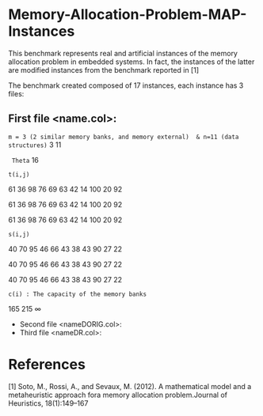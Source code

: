 # Memory-Allocation-Problem-MAP-Instances

This benchmark represents real and artificial instances of the memory allocation problem in embedded systems.
In fact, the instances of the latter are modified instances from the benchmark reported in [1]

The benchmark created composed of 17 instances, each instance has 3 files:

## First file <name.col>:

``` m = 3 (2 similar memory banks, and memory external)  & n=11 (data structures) ```
3 11

``` Theta``` 
16

``` t(i,j) ```

61 36 98 76 69 63 42 14 100 20 92 

61 36 98 76 69 63 42 14 100 20 92 

61 36 98 76 69 63 42 14 100 20 92 

``` s(i,j) ```

40 70 95 46 66 43 38 43 90 27 22 

40 70 95 46 66 43 38 43 90 27 22 

40 70 95 46 66 43 38 43 90 27 22 

``` c(i) : The capacity of the memory banks ```

165 215 ∞

* Second file <nameDORIG.col>:
* Third file <nameDR.col>:



# References
[1] Soto, M., Rossi, A., and Sevaux, M. (2012).  A mathematical model and a metaheuristic approach fora memory allocation problem.Journal of Heuristics, 18(1):149–167
